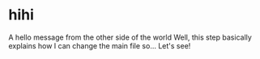 # hihi
A hello message from the other side of the world
Well, this step basically explains how I can change the main file so... Let's see!
